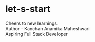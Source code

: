 # let-s-start
Cheers to new learnings. 
<br>
Author -  Kanchan Anamika Maheshwari
<br>
 Aspiring Full Stack Developer
<br>
